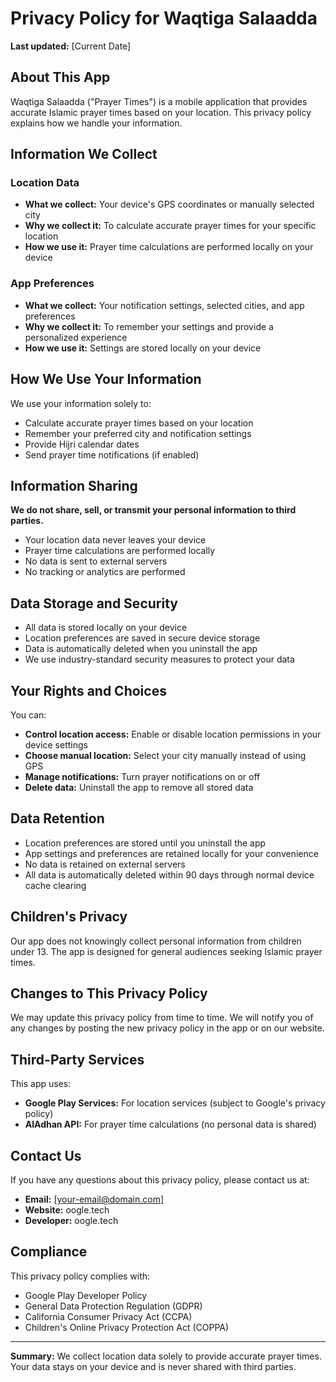 # Privacy Policy for Waqtiga Salaadda

**Last updated:** [Current Date]

## About This App
Waqtiga Salaadda ("Prayer Times") is a mobile application that provides accurate Islamic prayer times based on your location. This privacy policy explains how we handle your information.

## Information We Collect

### Location Data
- **What we collect:** Your device's GPS coordinates or manually selected city
- **Why we collect it:** To calculate accurate prayer times for your specific location
- **How we use it:** Prayer time calculations are performed locally on your device

### App Preferences
- **What we collect:** Your notification settings, selected cities, and app preferences
- **Why we collect it:** To remember your settings and provide a personalized experience
- **How we use it:** Settings are stored locally on your device

## How We Use Your Information

We use your information solely to:
- Calculate accurate prayer times based on your location
- Remember your preferred city and notification settings
- Provide Hijri calendar dates
- Send prayer time notifications (if enabled)

## Information Sharing

**We do not share, sell, or transmit your personal information to third parties.**

- Your location data never leaves your device
- Prayer time calculations are performed locally
- No data is sent to external servers
- No tracking or analytics are performed

## Data Storage and Security

- All data is stored locally on your device
- Location preferences are saved in secure device storage
- Data is automatically deleted when you uninstall the app
- We use industry-standard security measures to protect your data

## Your Rights and Choices

You can:
- **Control location access:** Enable or disable location permissions in your device settings
- **Choose manual location:** Select your city manually instead of using GPS
- **Manage notifications:** Turn prayer notifications on or off
- **Delete data:** Uninstall the app to remove all stored data

## Data Retention

- Location preferences are stored until you uninstall the app
- App settings and preferences are retained locally for your convenience
- No data is retained on external servers
- All data is automatically deleted within 90 days through normal device cache clearing

## Children's Privacy

Our app does not knowingly collect personal information from children under 13. The app is designed for general audiences seeking Islamic prayer times.

## Changes to This Privacy Policy

We may update this privacy policy from time to time. We will notify you of any changes by posting the new privacy policy in the app or on our website.

## Third-Party Services

This app uses:
- **Google Play Services:** For location services (subject to Google's privacy policy)
- **AlAdhan API:** For prayer time calculations (no personal data is shared)

## Contact Us

If you have any questions about this privacy policy, please contact us at:

- **Email:** [your-email@domain.com]
- **Website:** oogle.tech
- **Developer:** oogle.tech

## Compliance

This privacy policy complies with:
- Google Play Developer Policy
- General Data Protection Regulation (GDPR)
- California Consumer Privacy Act (CCPA)
- Children's Online Privacy Protection Act (COPPA)

---

**Summary:** We collect location data solely to provide accurate prayer times. Your data stays on your device and is never shared with third parties.
